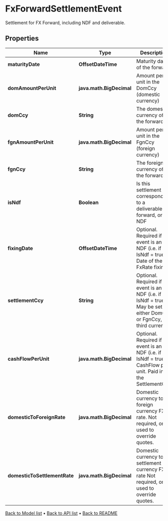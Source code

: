 

# FxForwardSettlementEvent

Settlement for FX Forward, including NDF and deliverable.

## Properties

| Name | Type | Description | Notes |
|------------ | ------------- | ------------- | -------------|
|**maturityDate** | **OffsetDateTime** | Maturity date of the forward |  |
|**domAmountPerUnit** | **java.math.BigDecimal** | Amount per unit in the DomCcy (domestic currency) |  |
|**domCcy** | **String** | The domestic currency of the forward |  |
|**fgnAmountPerUnit** | **java.math.BigDecimal** | Amount per unit in the FgnCcy (foreign currency) |  |
|**fgnCcy** | **String** | The foreign currency of the forward. |  |
|**isNdf** | **Boolean** | Is this settlement corresponding to a deliverable forward, or an NDF |  |
|**fixingDate** | **OffsetDateTime** | Optional. Required if the event is an NDF (i.e. if IsNdf &#x3D; true).  Date of the FxRate fixings. |  [optional] |
|**settlementCcy** | **String** | Optional. Required if the event is an NDF (i.e. if IsNdf &#x3D; true).  May be set to either DomCcy or FgnCcy, or a third currency. |  [optional] |
|**cashFlowPerUnit** | **java.math.BigDecimal** | Optional. Required if the event is an NDF (i.e. if IsNdf &#x3D; true).  CashFlow per unit. Paid in the SettlementCcy. |  [optional] |
|**domesticToForeignRate** | **java.math.BigDecimal** | Domestic currency to foreign currency FX rate.  Not required, only used to override quotes. |  [optional] |
|**domesticToSettlementRate** | **java.math.BigDecimal** | Domestic currency to settlement currency FX rate  Not required, only used to override quotes. |  [optional] |



[Back to Model list](../README.md#documentation-for-models) &#8226; [Back to API list](../README.md#documentation-for-api-endpoints) &#8226; [Back to README](../README.md)


